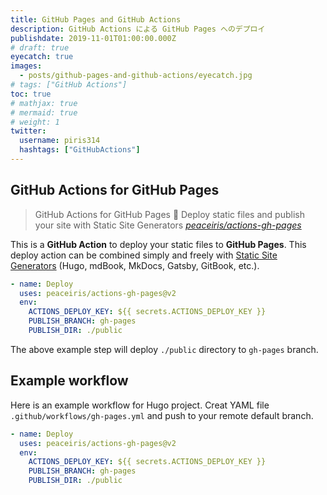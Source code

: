 ```yaml
---
title: GitHub Pages and GitHub Actions
description: GitHub Actions による GitHub Pages へのデプロイ
publishdate: 2019-11-01T01:00:00.000Z
# draft: true
eyecatch: true
images:
  - posts/github-pages-and-github-actions/eyecatch.jpg
# tags: ["GitHub Actions"]
toc: true
# mathjax: true
# mermaid: true
# weight: 1
twitter:
  username: piris314
  hashtags: ["GitHubActions"]
---
```




## GitHub Actions for GitHub Pages

> GitHub Actions for GitHub Pages 🚀 Deploy static files and publish your site with Static Site Generators
> <cite>[peaceiris/actions-gh-pages](https://github.com/peaceiris/actions-gh-pages)</cite>

This is a **GitHub Action** to deploy your static files to **GitHub Pages**.
This deploy action can be combined simply and freely with [Static Site Generators](https://www.staticgen.com/ "StaticGen")
(Hugo, mdBook, MkDocs, Gatsby, GitBook, etc.).

```yaml
- name: Deploy
  uses: peaceiris/actions-gh-pages@v2
  env:
    ACTIONS_DEPLOY_KEY: ${{ secrets.ACTIONS_DEPLOY_KEY }}
    PUBLISH_BRANCH: gh-pages
    PUBLISH_DIR: ./public
```

The above example step will deploy `./public` directory to `gh-pages` branch.



## Example workflow

Here is an example workflow for Hugo project.
Creat YAML file `.github/workflows/gh-pages.yml` and push to your remote default branch.

```yaml
- name: Deploy
  uses: peaceiris/actions-gh-pages@v2
  env:
    ACTIONS_DEPLOY_KEY: ${{ secrets.ACTIONS_DEPLOY_KEY }}
    PUBLISH_BRANCH: gh-pages
    PUBLISH_DIR: ./public
```
